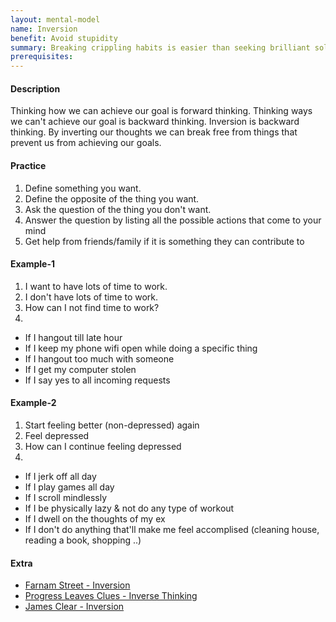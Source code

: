 ```yaml
---
layout: mental-model
name: Inversion
benefit: Avoid stupidity
summary: Breaking crippling habits is easier than seeking brilliant solutions
prerequisites: 
---
```


#### Description

Thinking how we can achieve our goal is forward thinking. Thinking ways we can't achieve our goal is backward thinking. Inversion is backward thinking. By inverting our thoughts we can break free from things that prevent us from achieving our goals. 

#### Practice

1. Define something you want.
2. Define the opposite of the thing you want.
3. Ask the question of the thing you don't want.
4. Answer the question by listing all the possible actions that come to your mind
5. Get help from friends/family if it is something they can contribute to

#### Example-1

1. I want to have lots of time to work.
2. I don't have lots of time to work.
3. How can I not find time to work?
4. 
- If I hangout till late hour
- If I keep my phone wifi open while doing a specific thing
- If I hangout too much with someone
- If I get my computer stolen
- If I say yes to all incoming requests

#### Example-2

1. Start feeling better (non-depressed) again
2. Feel depressed
3. How can I continue feeling depressed
4. 
- If I jerk off all day
- If I play games all day
- If I scroll mindlessly
- If I be physically lazy & not do any type of workout
- If I dwell on the thoughts of my ex
- If I don't do anything that'll make me feel accomplised (cleaning house, reading a book, shopping ..)

#### Extra

- [Farnam Street - Inversion](https://fs.blog/2013/10/inversion/)
- [
Progress Leaves Clues - Inverse Thinking](https://www.youtube.com/watch?v=BuK8XNwaUVo)
- [James Clear - Inversion](https://jamesclear.com/inversion)


